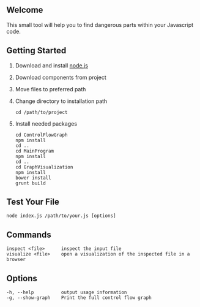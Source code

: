 ## Welcome

This small tool will help you to find dangerous parts within your Javascript code.

## Getting Started
1. Download and install [node.js](http://nodejs.org/download/)

2. Download components from project

3. Move files to preferred path

4. Change directory to installation path

    `cd /path/to/project`


5. Install needed packages
    ```
    cd ControlFlowGraph
    npm install
    cd ..
    cd MainProgram
    npm install
    cd ..
    cd GraphVisualization
    npm install
    bower install
    grunt build
    ```

## Test Your File

`node index.js /path/to/your.js [options]`

## Commands
```
inspect <file>      inspect the input file
visualize <file>    open a visualization of the inspected file in a browser
```

## Options
```
-h, --help          output usage information
-g, --show-graph    Print the full control flow graph
```
